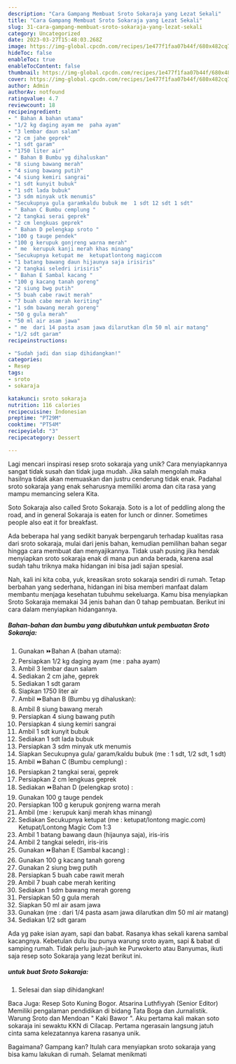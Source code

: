```yaml
---
description: "Cara Gampang Membuat Sroto Sokaraja yang Lezat Sekali"
title: "Cara Gampang Membuat Sroto Sokaraja yang Lezat Sekali"
slug: 31-cara-gampang-membuat-sroto-sokaraja-yang-lezat-sekali
category: Uncategorized
date: 2023-03-27T15:48:03.268Z
image: https://img-global.cpcdn.com/recipes/1e477f1faa07b44f/680x482cq70/sroto-sokaraja-foto-resep-utama.jpg
hideToc: false
enableToc: true
enableTocContent: false
thumbnail: https://img-global.cpcdn.com/recipes/1e477f1faa07b44f/680x482cq70/sroto-sokaraja-foto-resep-utama.jpg
cover: https://img-global.cpcdn.com/recipes/1e477f1faa07b44f/680x482cq70/sroto-sokaraja-foto-resep-utama.jpg
author: Admin
authorAv: notfound
ratingvalue: 4.7
reviewcount: 18
recipeingredient:
- " Bahan A bahan utama"
- "1/2 kg daging ayam me  paha ayam"
- "3 lembar daun salam"
- "2 cm jahe geprek"
- "1 sdt garam"
- "1750 liter air"
- " Bahan B Bumbu yg dihaluskan"
- "8 siung bawang merah"
- "4 siung bawang putih"
- "4 siung kemiri sangrai"
- "1 sdt kunyit bubuk"
- "1 sdt lada bubuk"
- "3 sdm minyak utk menumis"
- "Secukupnya gula garamkaldu bubuk me  1 sdt 12 sdt 1 sdt"
- " Bahan C Bumbu cemplung "
- "2 tangkai serai geprek"
- "2 cm lengkuas geprek"
- " Bahan D pelengkap sroto "
- "100 g tauge pendek"
- "100 g kerupuk gonjreng warna merah"
- " me  kerupuk kanji merah khas minang"
- "Secukupnya ketupat me  ketupatlontong magiccom                      KetupatLontong Magic Com 13"
- "1 batang bawang daun hijaunya saja irisiris"
- "2 tangkai seledri irisiris"
- " Bahan E Sambal kacang "
- "100 g kacang tanah goreng"
- "2 siung bwg putih"
- "5 buah cabe rawit merah"
- "7 buah cabe merah keriting"
- "1 sdm bawang merah goreng"
- "50 g gula merah"
- "50 ml air asam jawa"
- " me  dari 14 pasta asam jawa dilarutkan dlm 50 ml air matang"
- "1/2 sdt garam"
recipeinstructions:

- "Sudah jadi dan siap dihidangkan!"
categories:
- Resep
tags:
- sroto
- sokaraja

katakunci: sroto sokaraja 
nutrition: 116 calories
recipecuisine: Indonesian
preptime: "PT29M"
cooktime: "PT54M"
recipeyield: "3"
recipecategory: Dessert

---
```





Lagi mencari inspirasi resep sroto sokaraja yang unik? Cara menyiapkannya sangat tidak susah dan tidak juga mudah. Jika salah mengolah maka hasilnya tidak akan memuaskan dan justru cenderung tidak enak. Padahal sroto sokaraja yang enak seharusnya memiliki aroma dan cita rasa yang mampu memancing selera Kita.





Soto Sokaraja also called Sroto Sokaraja. Soto is a lot of peddling along the road, and in general Sokaraja is eaten for lunch or dinner. Sometimes people also eat it for breakfast.

Ada beberapa hal yang sedikit banyak berpengaruh terhadap kualitas rasa dari sroto sokaraja, mulai dari jenis bahan, kemudian pemilihan bahan segar hingga cara membuat dan menyajikannya. Tidak usah pusing jika hendak menyiapkan sroto sokaraja enak di mana pun anda berada, karena asal sudah tahu triknya maka hidangan ini bisa jadi sajian spesial.






Nah, kali ini kita coba, yuk, kreasikan sroto sokaraja sendiri di rumah. Tetap berbahan yang sederhana, hidangan ini bisa memberi manfaat dalam membantu menjaga kesehatan tubuhmu sekeluarga. Kamu bisa menyiapkan Sroto Sokaraja memakai 34 jenis bahan dan 0 tahap pembuatan. Berikut ini cara dalam menyiapkan hidangannya.

<!--inarticleads1-->

##### Bahan-bahan dan bumbu yang dibutuhkan untuk pembuatan Sroto Sokaraja:

1. Gunakan  ⏩Bahan A (bahan utama):
1. Persiapkan 1/2 kg daging ayam (me : paha ayam)
1. Ambil 3 lembar daun salam
1. Sediakan 2 cm jahe, geprek
1. Sediakan 1 sdt garam
1. Siapkan 1750 liter air
1. Ambil  ⏩Bahan B (Bumbu yg dihaluskan):
1. Ambil 8 siung bawang merah
1. Persiapkan 4 siung bawang putih
1. Persiapkan 4 siung kemiri sangrai
1. Ambil 1 sdt kunyit bubuk
1. Sediakan 1 sdt lada bubuk
1. Persiapkan 3 sdm minyak utk menumis
1. Siapkan Secukupnya gula/ garam/kaldu bubuk (me : 1 sdt, 1/2 sdt, 1 sdt)
1. Ambil  ⏩Bahan C (Bumbu cemplung) :
1. Persiapkan 2 tangkai serai, geprek
1. Persiapkan 2 cm lengkuas geprek
1. Sediakan  ⏩Bahan D (pelengkap sroto) :
1. Gunakan 100 g tauge pendek
1. Persiapkan 100 g kerupuk gonjreng warna merah
1. Ambil  (me : kerupuk kanji merah khas minang)
1. Sediakan Secukupnya ketupat (me : ketupat/lontong magic.com)                      Ketupat/Lontong Magic Com 1:3
1. Ambil 1 batang bawang daun (hijaunya saja), iris-iris
1. Ambil 2 tangkai seledri, iris-iris
1. Gunakan  ⏩Bahan E (Sambal kacang) :
1. Gunakan 100 g kacang tanah goreng
1. Gunakan 2 siung bwg putih
1. Persiapkan 5 buah cabe rawit merah
1. Ambil 7 buah cabe merah keriting
1. Sediakan 1 sdm bawang merah goreng
1. Persiapkan 50 g gula merah
1. Siapkan 50 ml air asam jawa
1. Gunakan  (me : dari 1/4 pasta asam jawa dilarutkan dlm 50 ml air matang)
1. Sediakan 1/2 sdt garam


Ada yg pake isian ayam, sapi dan babat. Rasanya khas sekali karena sambal kacangnya. Kebetulan dulu ibu punya warung sroto ayam, sapi &amp; babat di samping rumah. Tidak perlu jauh-jauh ke Purwokerto atau Banyumas, ikuti saja resep soto Sokaraja yang lezat berikut ini. 

<!--inarticleads2-->

#####  untuk buat Sroto Sokaraja:


1. Selesai dan siap dihidangkan!

Baca Juga: Resep Soto Kuning Bogor. Atsarina Luthfiyyah (Senior Editor) Memiliki pengalaman pendidikan di bidang Tata Boga dan Jurnalistik. Warung Sroto dan Mendoan &#34; Kaki Bawor &#34;. Aku pertama kali makan soto sokaraja ini sewaktu KKN di Cilacap. Pertama ngerasain langsung jatuh cinta sama kelezatannya karena rasanya unik. 

Bagaimana? Gampang kan? Itulah cara menyiapkan sroto sokaraja yang bisa kamu lakukan di rumah. Selamat menikmati
